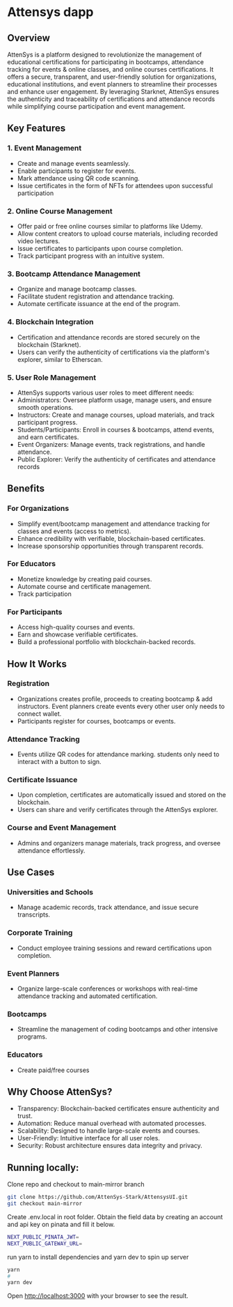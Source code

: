 # Attensys dapp

## Overview
AttenSys is a platform designed to revolutionize the management of educational certifications for participating in bootcamps, attendance tracking for events & online classes, and online courses certifications. It offers a secure, transparent, and user-friendly solution for organizations, educational institutions, and event planners to streamline their processes and enhance user engagement. By leveraging Starknet, AttenSys ensures the authenticity and traceability of certifications and attendance records while simplifying course participation and event management.

## Key Features
### 1. Event Management
- Create and manage events seamlessly.
- Enable participants to register for events.
- Mark attendance using QR code scanning.
- Issue certificates in the form of NFTs for attendees upon successful participation

### 2. Online Course Management
- Offer paid or free online courses similar to platforms like Udemy.
- Allow content creators to upload course materials, including recorded video lectures.
- Issue certificates to participants upon course completion.
- Track participant progress with an intuitive system.

### 3. Bootcamp Attendance Management
- Organize and manage bootcamp classes.
- Facilitate student registration and attendance tracking.
- Automate certificate issuance at the end of the program.

### 4. Blockchain Integration
- Certification and attendance records are stored securely on the blockchain (Starknet).
- Users can verify the authenticity of certifications via the platform's explorer, similar to Etherscan.

### 5. User Role Management
- AttenSys supports various user roles to meet different needs:
- Administrators: Oversee platform usage, manage users, and ensure smooth operations.
- Instructors: Create and manage courses, upload materials, and track participant progress.
- Students/Participants: Enroll in courses & bootcamps, attend events, and earn certificates.
- Event Organizers: Manage events, track registrations, and handle attendance.
- Public Explorer: Verify the authenticity of certificates and attendance records

## Benefits
### For Organizations
- Simplify event/bootcamp management and attendance tracking for classes and events (access to metrics).
- Enhance credibility with verifiable, blockchain-based certificates.
- Increase sponsorship opportunities through transparent records.

### For Educators
- Monetize knowledge by creating paid courses.
- Automate course and certificate management.
- Track participation

### For Participants
- Access high-quality courses and events.
- Earn and showcase verifiable certificates.
- Build a professional portfolio with blockchain-backed records.


## How It Works

### Registration
- Organizations creates profile, proceeds to creating bootcamp & add instructors. Event planners create events every other user only needs to connect wallet.
- Participants register for courses, bootcamps or events.

### Attendance Tracking
- Events utilize QR codes for attendance marking. students only need to interact with a button to sign.

### Certificate Issuance
- Upon completion, certificates are automatically issued and stored on the blockchain.
- Users can share and verify certificates through the AttenSys explorer.

### Course and Event Management
- Admins and organizers manage materials, track progress, and oversee attendance effortlessly.

## Use Cases
### Universities and Schools
- Manage academic records, track attendance, and issue secure transcripts.

### Corporate Training
- Conduct employee training sessions and reward certifications upon completion.

### Event Planners
- Organize large-scale conferences or workshops with real-time attendance tracking and automated certification.

### Bootcamps
- Streamline the management of coding bootcamps and other intensive programs.
### Educators 
- Create paid/free courses



## Why Choose AttenSys?
- Transparency: Blockchain-backed certificates ensure authenticity and trust.
- Automation: Reduce manual overhead with automated processes.
- Scalability: Designed to handle large-scale events and courses.
- User-Friendly: Intuitive interface for all user roles.
- Security: Robust architecture ensures data integrity and privacy.



## Running locally:
Clone repo and checkout to main-mirror branch
```bash 
git clone https://github.com/AttenSys-Stark/AttensysUI.git
git checkout main-mirror
```

Create .env.local in root folder. Obtain the field data by creating an account and api key on pinata and fill it below.
```bash
NEXT_PUBLIC_PINATA_JWT=
NEXT_PUBLIC_GATEWAY_URL=
```

run yarn to install dependencies and yarn dev to spin up server
```bash
yarn 
#
yarn dev
```

Open [http://localhost:3000](http://localhost:3000) with your browser to see the result.
